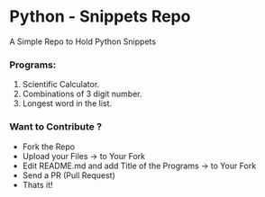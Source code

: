 # Python - Snippets Repo

A Simple Repo to Hold Python Snippets

### Programs:

 1. Scientific Calculator.
 2. Combinations of 3 digit number.
 3. Longest word in the list.
### Want to Contribute ?

- Fork the Repo
- Upload your Files -> to Your Fork
- Edit README.md and add Title of the Programs -> to Your Fork
- Send a PR (Pull Request)
- Thats it!
